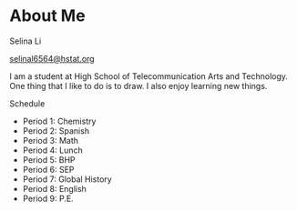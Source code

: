 # About Me

Selina Li

selinal6564@hstat.org

I am a student at High School of Telecommunication Arts and Technology. One thing that I like to do is to draw. I also enjoy learning new things.

Schedule
- Period 1: Chemistry
- Period 2: Spanish
- Period 3: Math
- Period 4: Lunch
- Period 5: BHP
- Period 6: SEP
- Period 7: Global History
- Period 8: English
- Period 9: P.E.